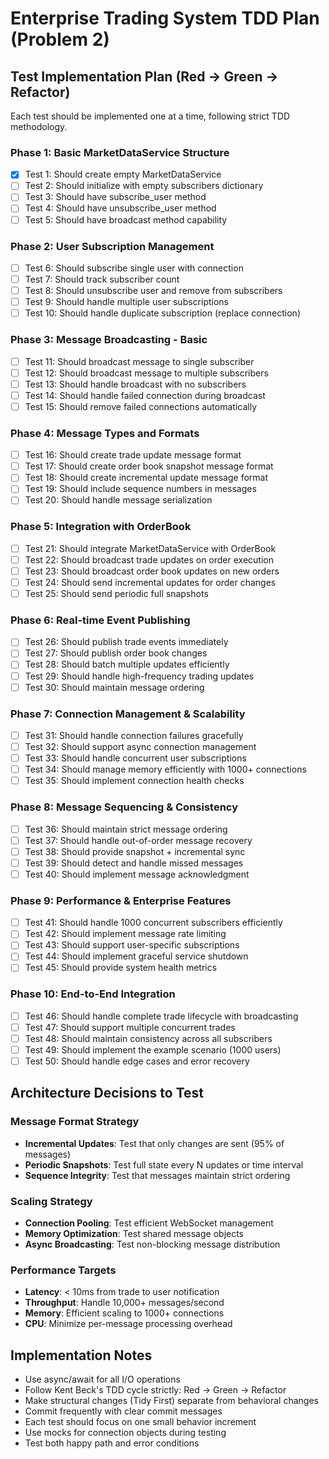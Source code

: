 # Enterprise Trading System TDD Plan (Problem 2)

## Test Implementation Plan (Red → Green → Refactor)

Each test should be implemented one at a time, following strict TDD methodology.

### Phase 1: Basic MarketDataService Structure
- [x] Test 1: Should create empty MarketDataService
- [ ] Test 2: Should initialize with empty subscribers dictionary
- [ ] Test 3: Should have subscribe_user method
- [ ] Test 4: Should have unsubscribe_user method
- [ ] Test 5: Should have broadcast method capability

### Phase 2: User Subscription Management
- [ ] Test 6: Should subscribe single user with connection
- [ ] Test 7: Should track subscriber count
- [ ] Test 8: Should unsubscribe user and remove from subscribers
- [ ] Test 9: Should handle multiple user subscriptions
- [ ] Test 10: Should handle duplicate subscription (replace connection)

### Phase 3: Message Broadcasting - Basic
- [ ] Test 11: Should broadcast message to single subscriber
- [ ] Test 12: Should broadcast message to multiple subscribers
- [ ] Test 13: Should handle broadcast with no subscribers
- [ ] Test 14: Should handle failed connection during broadcast
- [ ] Test 15: Should remove failed connections automatically

### Phase 4: Message Types and Formats
- [ ] Test 16: Should create trade update message format
- [ ] Test 17: Should create order book snapshot message format
- [ ] Test 18: Should create incremental update message format
- [ ] Test 19: Should include sequence numbers in messages
- [ ] Test 20: Should handle message serialization

### Phase 5: Integration with OrderBook
- [ ] Test 21: Should integrate MarketDataService with OrderBook
- [ ] Test 22: Should broadcast trade updates on order execution
- [ ] Test 23: Should broadcast order book updates on new orders
- [ ] Test 24: Should send incremental updates for order changes
- [ ] Test 25: Should send periodic full snapshots

### Phase 6: Real-time Event Publishing
- [ ] Test 26: Should publish trade events immediately
- [ ] Test 27: Should publish order book changes
- [ ] Test 28: Should batch multiple updates efficiently
- [ ] Test 29: Should handle high-frequency trading updates
- [ ] Test 30: Should maintain message ordering

### Phase 7: Connection Management & Scalability
- [ ] Test 31: Should handle connection failures gracefully
- [ ] Test 32: Should support async connection management
- [ ] Test 33: Should handle concurrent user subscriptions
- [ ] Test 34: Should manage memory efficiently with 1000+ connections
- [ ] Test 35: Should implement connection health checks

### Phase 8: Message Sequencing & Consistency
- [ ] Test 36: Should maintain strict message ordering
- [ ] Test 37: Should handle out-of-order message recovery
- [ ] Test 38: Should provide snapshot + incremental sync
- [ ] Test 39: Should detect and handle missed messages
- [ ] Test 40: Should implement message acknowledgment

### Phase 9: Performance & Enterprise Features
- [ ] Test 41: Should handle 1000 concurrent subscribers efficiently
- [ ] Test 42: Should implement message rate limiting
- [ ] Test 43: Should support user-specific subscriptions
- [ ] Test 44: Should implement graceful service shutdown
- [ ] Test 45: Should provide system health metrics

### Phase 10: End-to-End Integration
- [ ] Test 46: Should handle complete trade lifecycle with broadcasting
- [ ] Test 47: Should support multiple concurrent trades
- [ ] Test 48: Should maintain consistency across all subscribers
- [ ] Test 49: Should implement the example scenario (1000 users)
- [ ] Test 50: Should handle edge cases and error recovery

## Architecture Decisions to Test

### Message Format Strategy
- **Incremental Updates**: Test that only changes are sent (95% of messages)
- **Periodic Snapshots**: Test full state every N updates or time interval
- **Sequence Integrity**: Test that messages maintain strict ordering

### Scaling Strategy  
- **Connection Pooling**: Test efficient WebSocket management
- **Memory Optimization**: Test shared message objects
- **Async Broadcasting**: Test non-blocking message distribution

### Performance Targets
- **Latency**: < 10ms from trade to user notification
- **Throughput**: Handle 10,000+ messages/second
- **Memory**: Efficient scaling to 1000+ connections
- **CPU**: Minimize per-message processing overhead

## Implementation Notes
- Use async/await for all I/O operations
- Follow Kent Beck's TDD cycle strictly: Red → Green → Refactor
- Make structural changes (Tidy First) separate from behavioral changes
- Commit frequently with clear commit messages
- Each test should focus on one small behavior increment
- Use mocks for connection objects during testing
- Test both happy path and error conditions